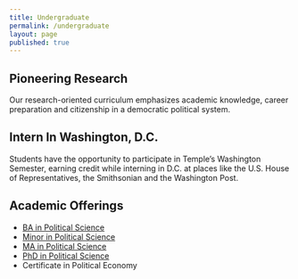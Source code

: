 ```yaml
---
title: Undergraduate
permalink: /undergraduate
layout: page
published: true
---
```

## Pioneering Research
 
Our research-oriented curriculum emphasizes academic knowledge, career preparation and citizenship in a democratic political system.

## Intern In Washington, D.C.

Students have the opportunity to participate in Temple’s Washington Semester, earning credit while interning in D.C. at places like the U.S. House of Representatives, the Smithsonian and the Washington Post.

## Academic Offerings

- [BA in Political Science](http://bulletin.temple.edu/undergraduate/liberal-arts/political-science/ba-political-science/)
- [Minor in Political Science](http://bulletin.temple.edu/undergraduate/liberal-arts/political-science/minor-political-science/)
- [MA in Political Science](http://bulletin.temple.edu/graduate/scd/cla/political-science-ma/)
- [PhD in Political Science](http://bulletin.temple.edu/graduate/scd/cla/political-science-phd/)
- Certificate in Political Economy
